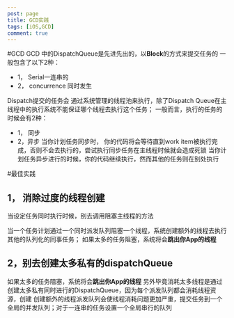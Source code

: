 ```yaml
---
post: page
title: GCD实践
tags: [iOS,GCD]
comment: true 
---
```


#GCD
GCD 中的DispatchQueue是先进先出的，以**Block**的方式来提交任务的
一般包含了以下2种：
* 1， Serial一连串的
* 2， concurrence 同时发生

Dispatch提交的任务会 通过系统管理的线程池来执行，除了Dispatch Queue在主线程中的执行系统不能保证哪个线程去执行这个任务；
一般而言，执行的任务的时候会有2种：
* 1， 同步
* 2，异步
当你计划任务同步时， 你的代码将会等待直到work item被执行完成，否则不会去执行的，尝试执行同步任务在主线程时候就会造成死锁
当你计划任务异步进行的时候，你的代码继续执行，然而其他的任务则在别处执行

#最佳实践

## 1， 消除过度的线程创建
当设定任务同时执行时候，别去调用阻塞主线程的方法

当一个任务计划通过一个同时派发队列阻塞一个线程，系统创建额外的线程去执行其他的队列化的同事任务；
如果太多的任务阻塞，系统将会**跳出你App的线程**
## 2，别去创建太多私有的dispatchQueue
如果太多的任务阻塞，系统将会**跳出你App的线程**
另外毕竟消耗太多线程是通过创建太多私有同时进行的DispatchQueue，因为每个派发队列都会消耗线程资源，创建
创建额外的线程派发队列会使线程消耗问题更加严重，提交任务到一个全局的并发队列；对于一连串的任务设置一个全局串行的队列
